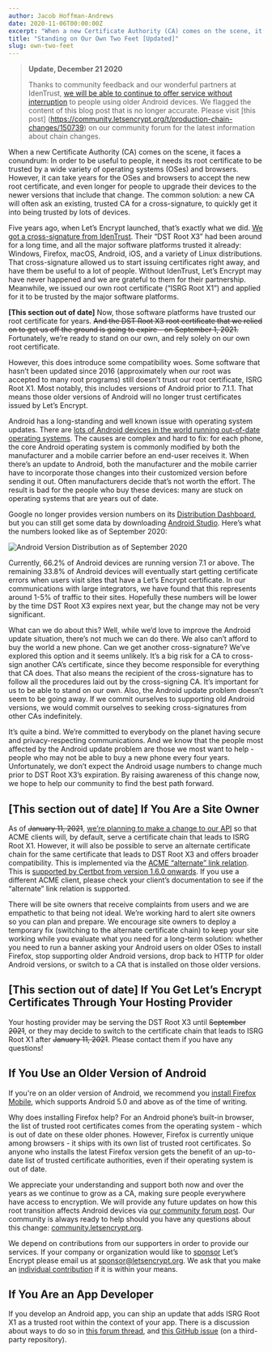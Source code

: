 ```yaml
---
author: Jacob Hoffman-Andrews
date: 2020-11-06T00:00:00Z
excerpt: "When a new Certificate Authority (CA) comes on the scene, it faces a conundrum: In order to be useful to people, it needs its root certificate to be trusted by a wide variety of operating systems (OSes) and browsers. However, it can take years for the OSes and browsers to accept the new root certificate, and even longer for people to upgrade their devices to the newer versions that include that change."
title: "Standing on Our Own Two Feet [Updated]"
slug: own-two-feet
---
```


> **Update, December 21 2020**
>
> Thanks to community feedback and our wonderful partners at IdenTrust, [we will be able to continue to offer service without interruption](/2020/12/21/extending-android-compatibility.html) to people using older Android devices.  We flagged the content of this blog post that is no longer accurate. Please visit [this post] (https://community.letsencrypt.org/t/production-chain-changes/150739) on our community forum for the latest information about chain changes.

When a new Certificate Authority (CA) comes on the scene, it faces a conundrum: In order to be useful to people, it needs its root certificate to be trusted by a wide variety of operating systems (OSes) and browsers. However, it can take years for the OSes and browsers to accept the new root certificate, and even longer for people to upgrade their devices to the newer versions that include that change. The common solution: a new CA will often ask an existing, trusted CA for a cross-signature, to quickly get it into being trusted by lots of devices.

Five years ago, when Let’s Encrypt launched, that’s exactly what we did. [We got a cross-signature from IdenTrust](https://letsencrypt.org/2015/10/19/lets-encrypt-is-trusted.html). Their “DST Root X3” had been around for a long time, and all the major software platforms trusted it already: Windows, Firefox, macOS, Android, iOS, and a variety of Linux distributions. That cross-signature allowed us to start issuing certificates right away, and have them be useful to a lot of people. Without IdenTrust, Let’s Encrypt may have never happened and we are grateful to them for their partnership. Meanwhile, we issued our own root certificate (“ISRG Root X1”) and applied for it to be trusted by the major software platforms. 

**[This section out of date]** Now, those software platforms have trusted our root certificate for years. ~~And the DST Root X3 root certificate that we relied on to get us off the ground is going to expire - on September 1, 2021.~~ Fortunately, we’re ready to stand on our own, and rely solely on our own root certificate.

However, this does introduce some compatibility woes. Some software that hasn’t been updated since 2016 (approximately when our root was accepted to many root programs) still doesn’t trust our root certificate, ISRG Root X1. Most notably, this includes versions of Android prior to 7.1.1. That means those older versions of Android will no longer trust certificates issued by Let’s Encrypt.

Android has a long-standing and well known issue with operating system updates. There are [lots of Android devices in the world running out-of-date operating systems](https://www.theverge.com/2019/9/4/20847758/google-android-update-problem-pie-q-treble-mainline). The causes are complex and hard to fix: for each phone, the core Android operating system is commonly modified by both the manufacturer and a mobile carrier before an end-user receives it. When there’s an update to Android, both the manufacturer and the mobile carrier have to incorporate those changes into their customized version before sending it out. Often manufacturers decide that’s not worth the effort. The result is bad for the people who buy these devices: many are stuck on operating systems that are years out of date.

Google no longer provides version numbers on its [Distribution Dashboard](https://developer.android.com/about/dashboards), but you can still get some data by downloading [Android Studio](https://www.xda-developers.com/android-version-distribution-statistics-android-studio/). Here’s what the numbers looked like as of September 2020:

![Android Version Distribution as of September 2020](/images/2020.11.06-android-version-distribution.png "Android Version Distribution as of September 2020")

Currently, 66.2% of Android devices are running version 7.1 or above. The remaining 33.8% of Android devices will eventually start getting certificate errors when users visit sites that have a Let’s Encrypt certificate. In our communications with large integrators, we have found that this represents around 1-5% of traffic to their sites. Hopefully these numbers will be lower by the time DST Root X3 expires next year, but the change may not be very significant.

What can we do about this? Well, while we’d love to improve the Android update situation, there’s not much we can do there. We also can’t afford to buy the world a new phone. Can we get another cross-signature? We’ve explored this option and it seems unlikely. It’s a big risk for a CA to cross-sign another CA’s certificate, since they become responsible for everything that CA does. That also means the recipient of the cross-signature has to follow all the procedures laid out by the cross-signing CA. It’s important for us to be able to stand on our own. Also, the Android update problem doesn’t seem to be going away. If we commit ourselves to supporting old Android versions, we would commit ourselves to seeking cross-signatures from other CAs indefinitely.

It’s quite a bind. We’re committed to everybody on the planet having secure and privacy-respecting communications. And we know that the people most affected by the Android update problem are those we most want to help - people who may not be able to buy a new phone every four years. Unfortunately, we don’t expect the Android usage numbers to change much prior to DST Root X3’s expiration. By raising awareness of this change now, we hope to help our community to find the best path forward. 

## [This section out of date] If You Are a Site Owner

As of ~~January 11, 2021~~, [we’re planning to make a change to our API](https://community.letsencrypt.org/t/transition-to-isrgs-root-delayed-until-jan-11-2021/125516) so that ACME clients will, by default, serve a certificate chain that leads to ISRG Root X1. However, it will also be possible to serve an alternate certificate chain for the same certificate that leads to DST Root X3 and offers broader compatibility. This is implemented via the [ACME “alternate” link relation](https://tools.ietf.org/html/rfc8555#section-7.4.2). This is [supported by Certbot from version 1.6.0 onwards](https://community.letsencrypt.org/t/certbot-users-preparing-for-the-isrg-root-transition-january-11-2021/138059). If you use a different ACME client, please check your client’s documentation to see if the “alternate” link relation is supported.

There will be site owners that receive complaints from users and we are empathetic to that being not ideal. We’re working hard to alert site owners so you can plan and prepare. We encourage site owners to deploy a temporary fix (switching to the alternate certificate chain) to keep your site working while you evaluate what you need for a long-term solution: whether you need to run a banner asking your Android users on older OSes to install Firefox, stop supporting older Android versions, drop back to HTTP for older Android versions, or switch to a CA that is installed on those older versions.

## [This section out of date] If You Get Let’s Encrypt Certificates Through Your Hosting Provider 

Your hosting provider may be serving the DST Root X3 until ~~September 2021~~, or they may decide to switch to the certificate chain that leads to ISRG Root X1 after ~~January 11, 2021~~. Please contact them if you have any questions!

## If You Use an Older Version of Android

If you're on an older version of Android, we recommend you [install Firefox Mobile](https://www.mozilla.org/en-US/firefox/mobile/), which supports Android 5.0 and above as of the time of writing.

Why does installing Firefox help? For an Android phone’s built-in browser, the list of trusted root certificates comes from the operating system - which is out of date on these older phones. However, Firefox is currently unique among browsers - it ships with its own list of trusted root certificates. So anyone who installs the latest Firefox version gets the benefit of an up-to-date list of trusted certificate authorities, even if their operating system is out of date.

We appreciate your understanding and support both now and over the years as we continue to grow as a CA, making sure people everywhere have access to encryption. We will provide any future updates on how this root transition affects Android devices via [our community forum post](https://community.letsencrypt.org/t/transition-to-isrgs-root-delayed-until-jan-11-2021/125516). Our community is always ready to help should you have any questions about this change: [community.letsencrypt.org](https://community.letsencrypt.org). 

We depend on contributions from our supporters in order to provide our services. If your company or organization would like to [sponsor](https://letsencrypt.org/become-a-sponsor/) Let’s Encrypt please email us at [sponsor@letsencrypt.org](mailto:sponsor@letsencrypt.org). We ask that you make an [individual contribution](https://letsencrypt.org/donate/) if it is within your means.

## If You Are an App Developer

If you develop an Android app, you can ship an update that adds ISRG Root X1 as a trusted root within the context of your app. There is a discussion about ways to do so in [this forum thread](https://community.letsencrypt.org/t/mobile-client-workarounds-for-isrg-issue/137807), and [this GitHub issue](https://github.com/square/okhttp/issues/6403) (on a third-party repository).
